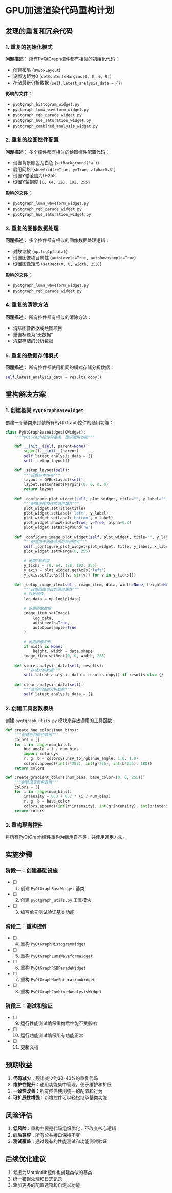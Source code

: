 # GPU加速渲染代码重构计划

## 发现的重复和冗余代码

### 1. 重复的初始化模式

**问题描述：**
所有PyQtGraph控件都有相似的初始化代码：
- 创建布局 (`QVBoxLayout`)
- 设置边距为0 (`setContentsMargins(0, 0, 0, 0)`)
- 存储最新分析数据 (`self.latest_analysis_data = {}`)

**影响的文件：**
- `pyqtgraph_histogram_widget.py`
- `pyqtgraph_luma_waveform_widget.py`
- `pyqtgraph_rgb_parade_widget.py`
- `pyqtgraph_hue_saturation_widget.py`
- `pyqtgraph_combined_analysis_widget.py`

### 2. 重复的绘图控件配置

**问题描述：**
多个控件都有相似的绘图控件配置代码：
- 设置背景颜色为白色 (`setBackground('w')`)
- 启用网格 (`showGrid(x=True, y=True, alpha=0.3)`)
- 设置Y轴范围为0-255
- 设置Y轴刻度 `[0, 64, 128, 192, 255]`

**影响的文件：**
- `pyqtgraph_luma_waveform_widget.py`
- `pyqtgraph_rgb_parade_widget.py`
- `pyqtgraph_hue_saturation_widget.py`

### 3. 重复的图像数据处理

**问题描述：**
多个控件都有相似的图像数据处理逻辑：
- 对数缩放 (`np.log1p(data)`)
- 设置图像项目属性 (`autoLevels=True, autoDownsample=True`)
- 设置图像矩形 (`setRect(0, 0, width, 255)`)

**影响的文件：**
- `pyqtgraph_luma_waveform_widget.py`
- `pyqtgraph_rgb_parade_widget.py`

### 4. 重复的清除方法

**问题描述：**
所有控件都有相似的清除方法：
- 清除图像数据或绘图项目
- 重置标题为"无数据"
- 清空存储的分析数据

### 5. 重复的数据存储模式

**问题描述：**
所有控件都使用相同的模式存储分析数据：
```python
self.latest_analysis_data = results.copy()
```

## 重构解决方案

### 1. 创建基类 `PyQtGraphBaseWidget`

创建一个基类来封装所有PyQtGraph控件的通用功能：

```python
class PyQtGraphBaseWidget(QWidget):
    """PyQtGraph控件的基类，提供通用功能"""
    
    def __init__(self, parent=None):
        super().__init__(parent)
        self.latest_analysis_data = {}
        self._setup_layout()
        
    def _setup_layout(self):
        """设置基本布局"""
        layout = QVBoxLayout(self)
        layout.setContentsMargins(0, 0, 0, 0)
        return layout
        
    def _configure_plot_widget(self, plot_widget, title="", y_label="", x_label=""):
        """配置绘图控件的通用属性"""
        plot_widget.setTitle(title)
        plot_widget.setLabel('left', y_label)
        plot_widget.setLabel('bottom', x_label)
        plot_widget.showGrid(x=True, y=True, alpha=0.3)
        plot_widget.setBackground('w')
        
    def _configure_image_plot_widget(self, plot_widget, title="", y_label="", x_label=""):
        """配置用于图像显示的绘图控件"""
        self._configure_plot_widget(plot_widget, title, y_label, x_label)
        plot_widget.setYRange(0, 255)
        
        # 设置Y轴刻度
        y_ticks = [0, 64, 128, 192, 255]
        y_axis = plot_widget.getAxis('left')
        y_axis.setTicks([[(v, str(v)) for v in y_ticks]])
        
    def _setup_image_item(self, image_item, data, width=None, height=None):
        """设置图像项目的通用属性"""
        # 对数缩放
        log_data = np.log1p(data)
        
        # 设置图像数据
        image_item.setImage(
            log_data,
            autoLevels=True,
            autoDownsample=True
        )
        
        # 设置图像矩形
        if width is None:
            height, width = data.shape
        image_item.setRect(0, 0, width, 255)
        
    def store_analysis_data(self, results):
        """存储分析数据"""
        self.latest_analysis_data = results.copy() if results else {}
        
    def clear_analysis_data(self):
        """清除存储的分析数据"""
        self.latest_analysis_data = {}
```

### 2. 创建工具函数模块

创建 `pyqtgraph_utils.py` 模块来存放通用的工具函数：

```python
def create_hue_colors(num_bins):
    """创建色相颜色数组"""
    colors = []
    for i in range(num_bins):
        hue_angle = i / num_bins
        import colorsys
        r, g, b = colorsys.hsv_to_rgb(hue_angle, 1.0, 1.0)
        colors.append((int(r*255), int(g*255), int(b*255), 180))
    return colors

def create_gradient_colors(num_bins, base_color=(0, 0, 255)):
    """创建渐变颜色数组"""
    colors = []
    for i in range(num_bins):
        intensity = 0.3 + 0.7 * (i / num_bins)
        r, g, b = base_color
        colors.append((int(r*intensity), int(g*intensity), int(b*intensity), 180))
    return colors
```

### 3. 重构现有控件

将所有PyQtGraph控件重构为继承自基类，并使用通用方法。

## 实施步骤

### 阶段一：创建基础设施
- [ ] 1. 创建 `PyQtGraphBaseWidget` 基类
- [ ] 2. 创建 `pyqtgraph_utils.py` 工具模块
- [ ] 3. 编写单元测试验证基类功能

### 阶段二：重构控件
- [ ] 4. 重构 `PyQtGraphHistogramWidget`
- [ ] 5. 重构 `PyQtGraphLumaWaveformWidget`
- [ ] 6. 重构 `PyQtGraphRGBParadeWidget`
- [ ] 7. 重构 `PyQtGraphHueSaturationWidget`
- [ ] 8. 重构 `PyQtGraphCombinedAnalysisWidget`

### 阶段三：测试和验证
- [ ] 9. 运行性能测试确保重构后性能不受影响
- [ ] 10. 运行功能测试确保所有功能正常
- [ ] 11. 更新文档

## 预期收益

1. **代码减少**：预计减少约30-40%的重复代码
2. **维护性提升**：通用功能集中管理，便于维护和扩展
3. **一致性改善**：所有控件使用统一的配置和行为
4. **可扩展性增强**：新增控件可以轻松继承基类功能

## 风险评估

1. **低风险**：重构主要是代码组织优化，不改变核心逻辑
2. **向后兼容**：所有公共接口保持不变
3. **测试覆盖**：通过现有的性能测试和功能测试验证

## 后续优化建议

1. 考虑为Matplotlib控件也创建类似的基类
2. 统一错误处理和日志记录
3. 添加更多的配置选项和自定义功能
